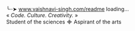 ╰┈➤ www.vaishnavi-singh.com/readme
loading...
<br>
 «<em> Code. Culture. Creativity. </em>»
 <br>
 Student of the sciences ᯽ Aspirant of the arts
